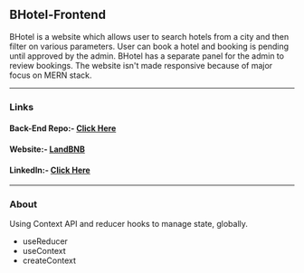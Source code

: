 <h2>BHotel-Frontend</h2>
<p> BHotel is a website which allows user to search hotels from a city and then filter on various parameters. User can book a hotel and booking is pending until approved by the admin. BHotel has a separate panel for the admin to review bookings. The website isn't made responsive because of major focus on MERN stack. </p>
<hr>

<h3>Links </h3>
<h4>Back-End Repo:-  <a href="https://github.com/sids89962/BHotel-Backend" >Click Here</a></h4> 
<h4>Website:- <a href="https://land-bnb.herokuapp.com/">LandBNB</a></h4>
<h4>LinkedIn:-  <a href="https://www.linkedin.com/in/satyamsharma1997/">Click Here</a></h4>
<hr>

<h3>About</h3>
<p>Using Context API and reducer hooks to manage state, globally. 
  <ul>
    <li>useReducer</li>
    <li>useContext</li>
    <li>createContext</li>
   </ul>
  
